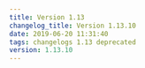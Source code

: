 ```yaml
---
title: Version 1.13
changelog_title: Version 1.13.10
date: 2019-06-20 11:31:40 
tags: changelogs 1.13 deprecated
version: 1.13.10
---
```

<script src="https://gist.github.com/spinnaker-release/3056119e8dd52f5d24041fdf0a42fe3e.js"/>